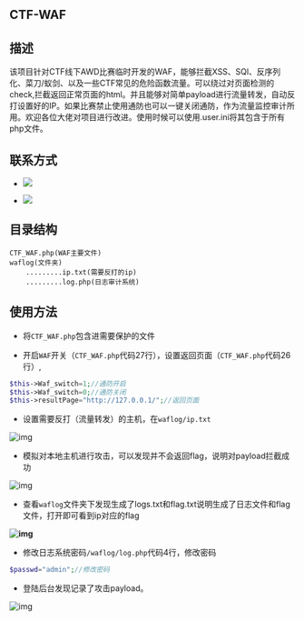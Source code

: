 ## CTF-WAF
## 描述
该项目针对CTF线下AWD比赛临时开发的WAF，能够拦截XSS、SQl、反序列化、菜刀/蚁剑、以及一些CTF常见的危险函数流量。可以绕过对页面检测的check,拦截返回正常页面的html。并且能够对简单payload进行流量转发，自动反打设置好的IP。如果比赛禁止使用通防也可以一键关闭通防，作为流量监控审计所用。欢迎各位大佬对项目进行改进。使用时候可以使用.user.ini将其包含于所有php文件。
## 联系方式
- ![](https://img.shields.io/badge/%E4%BD%9C%E8%80%85-Gqleung-brightgreen.svg)  

- [![](https://img.shields.io/badge/%E5%8D%9A%E5%AE%A2-xiao%20leung's%20Blog-blueviolet)](https://www.plasf.cn)
##  目录结构

```http
CTF_WAF.php(WAF主要文件)
waflog(文件夹)
	.........ip.txt(需要反打的ip)
	.........log.php(日志审计系统)
```

## 使用方法

- 将`CTF_WAF.php`包含进需要保护的文件

- 开启`WAF`开关（`CTF_WAF.php`代码27行），设置返回页面（`CTF_WAF.php`代码26行）,

```php
$this->Waf_switch=1;//通防开启
$this->Waf_switch=0;//通防关闭
$this->resultPage="http://127.0.0.1/";//返回页面
```

- 设置需要反打（流量转发）的主机，在`waflog/ip.txt`

![img](https://raw.githubusercontent.com/sharpleung/CTF-WAF/master/picture/15688766013040.png)

- 模拟对本地主机进行攻击，可以发现并不会返回flag，说明对payload拦截成功

![img](https://raw.githubusercontent.com/sharpleung/CTF-WAF/master/picture/pic2.png)

- 查看`waflog`文件夹下发现生成了logs.txt和flag.txt说明生成了日志文件和flag文件，打开即可看到ip对应的flag

**![img](https://raw.githubusercontent.com/sharpleung/CTF-WAF/master/picture/pic3.bmp)**

- 修改日志系统密码`/waflog/log.php`代码4行，修改密码

```php
$passwd="admin";//修改密码
```

-   登陆后台发现记录了攻击payload。

![img](https://raw.githubusercontent.com/sharpleung/CTF-WAF/master/picture/pic4.png)

